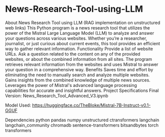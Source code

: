 # News-Research-Tool-using-LLM

About
News Research Tool using LLM (RAG implementation on unstructured web links)
This Python program is a news research tool that utilizes the power of the Mistral Large Language Model (LLM) to analyze and answer your questions across various websites.
Whether you’re a researcher, journalist, or just curious about current events, this tool provides an efficient way to gather relevant information.
Functionality
Provide a list of website URLs.
Ask a question related to the content on any of the provided websites, or about the combined information from all sites.
The program retrieves relevant information from the websites and uses Mistral to answer your question in a comprehensive way.
Benefits
Saves time and effort by eliminating the need to manually search and analyze multiple websites.
Gains insights from the combined knowledge of multiple news sources.
Leverages the power of Mistral's advanced language processing capabilities for accurate and insightful answers.
Project Specifications
Final Version: News_Research_Tool_Advanced_V3.ipynb

Model Used: https://huggingface.co/TheBloke/Mistral-7B-Instruct-v0.1-GGUF

Dependencies
python
pandas
numpy
unstructured
ctransformers
langchain
langchain_community
chromadb
sentence-transformers
bitsandbytes
torch
transformers
